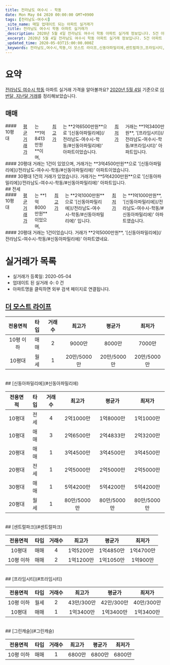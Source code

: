 ```yaml
---
title: 전라남도 여수시 - 학동
date: Mon May 04 2020 00:00:00 GMT+0900
tags: [전라남도-여수시]
_site_name: 매일 업데이트 되는 아파트 실거래가
_title: 전라남도 여수시 학동 아파트 실거래가
_description: 2020년 5월 4일 전라남도 여수시 학동 아파트 실거래 정보입니다. 5건 아파트 정보가 있습니다.
_excerpt: 2020년 5월 4일 전라남도 여수시 학동 아파트 실거래 정보입니다. 5건 아파트 정보가 있습니다.
_updated_time: 2020-05-03T15:00:00.000Z
_keywords: 전라남도,여수시,학동,더 모스트 라이프,신동아파밀리에,센트럴파크,프라임시티,그린캐슬
---
```





# 요약
<ins>전라남도 여수시 학동</ins> 아파트 실거래 가격을 알아볼까요? <ins>2020년 5월 4일</ins> 기준으로 <ins>이번달, 지난달 거래</ins>를 정리해보았습니다.

## 매매
<div class="container">
<div class="six columns" markdown="1">
#### 10평대
<ins>평균 거래가</ins>는 **1억8413만원**이며, <ins>최고가</ins>는 **2억6500만원**으로 '[신동아파밀리에](/전라남도-여수시-학동/#신동아파밀리에)' 아파트이었습니다. <ins>최저가</ins> 거래는 **1억3400만원**, '[프라임시티](/전라남도-여수시-학동/#프라임시티)' 아파트입니다.
</div>
<div class="six columns" markdown="1">
#### 20평대
거래는 1건이 있었으며, 거래가는 **3억4500만원**으로 '[신동아파밀리에](/전라남도-여수시-학동/#신동아파밀리에)' 아파트이었습니다.
</div>
</div>
<div class="container">
<div class="twelve columns" markdown="1">
#### 30평대
1건의 거래가 있었습니다. 거래가는 **5억4200만원**으로 '[신동아파밀리에](/전라남도-여수시-학동/#신동아파밀리에)' 아파트입니다.
</div>
</div>
## 전세
<div class="container">
<div class="six columns" markdown="1">
#### 10평대
<ins>평균 거래가</ins>는 **1억8000만원**이었으며, <ins>최고가</ins>는 **2억1000만원**으로 '[신동아파밀리에](/전라남도-여수시-학동/#신동아파밀리에)' 입니다. <ins>최저가</ins>는 **1억1000만원**, '[신동아파밀리에](/전라남도-여수시-학동/#신동아파밀리에)' 아파트였습니다.
</div>
<div class="six columns" markdown="1">
#### 20평대
거래는 1건이었습니다. 거래가 **2억5000만원**, '[신동아파밀리에](/전라남도-여수시-학동/#신동아파밀리에)' 아파트였네요.
</div>
</div>



# 실거래가 목록
- 실거래가 등록일: 2020-05-04
- 업데이트 된 실거래 수: 0 건
- 아파트명을 클릭하면 외부 검색 페이지로 연결됩니다.

## [더 모스트 라이프](#더모스트라이프)

|전용면적|타입|거래수|최고가|평균가|최저가|
|:---:|:---:|:---:|:---:|:---:|:---:|
|10평 이하|<span class="deal-type-1">매매</span>|2|9000만|8000만|7000만|
|10평대|<span class="deal-type-3">월세</span>|1|20만/5000만|20만/5000만|20만/5000만|

<br/>
## [신동아파밀리에](#신동아파밀리에)

|전용면적|타입|거래수|최고가|평균가|최저가|
|:---:|:---:|:---:|:---:|:---:|:---:|
|10평대|<span class="deal-type-2">전세</span>|4|2억1000만|1억8000만|1억1000만|
|10평대|<span class="deal-type-1">매매</span>|3|2억6500만|2억4833만|2억3200만|
|20평대|<span class="deal-type-1">매매</span>|1|3억4500만|3억4500만|3억4500만|
|20평대|<span class="deal-type-2">전세</span>|1|2억5000만|2억5000만|2억5000만|
|30평대|<span class="deal-type-1">매매</span>|1|5억4200만|5억4200만|5억4200만|
|20평대|<span class="deal-type-3">월세</span>|1|80만/5000만|80만/5000만|80만/5000만|

<br/>
## [센트럴파크](#센트럴파크)

|전용면적|타입|거래수|최고가|평균가|최저가|
|:---:|:---:|:---:|:---:|:---:|:---:|
|10평대|<span class="deal-type-1">매매</span>|4|1억5200만|1억4850만|1억4700만|
|10평 이하|<span class="deal-type-1">매매</span>|2|1억1200만|1억1050만|1억900만|

<br/>
## [프라임시티](#프라임시티)

|전용면적|타입|거래수|최고가|평균가|최저가|
|:---:|:---:|:---:|:---:|:---:|:---:|
|10평 이하|<span class="deal-type-3">월세</span>|2|43만/300만|42만/300만|40만/300만|
|10평대|<span class="deal-type-1">매매</span>|1|1억3400만|1억3400만|1억3400만|

<br/>
## [그린캐슬](#그린캐슬)

|전용면적|타입|거래수|최고가|평균가|최저가|
|:---:|:---:|:---:|:---:|:---:|:---:|
|10평 이하|<span class="deal-type-1">매매</span>|1|6800만|6800만|6800만|

<br/>



